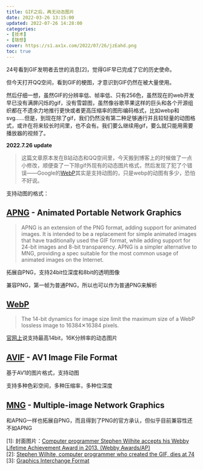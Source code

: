 ```yaml
---
title: GIF之后，再无动态图片
date: 2022-03-26 13:15:00
updated: 2022-07-26 14:28:00
categories:
- [技术]
- [随想]
cover: https://s1.ax1x.com/2022/07/26/jzEahd.png
toc: true
---
```


24号看到GIF发明者去世的消息[2]，觉得GIF早已完成了它的历史使命。

但今天打开QQ空间，看到GIF的梗图，才意识到GIF仍然在被大量使用。

<!-- more -->

然后仔细一想，虽然GIF的分辨率低、帧率低、只有256色，虽然现在的web开发早已没有满屏闪烁的gif，没有雪碧图，虽然像谷歌苹果这样的巨头和各个开源组织都在不遗余力地推行更快或者更高压缩率的图形编码格式，比如webp和svg……但是，到现在除了gif，我们仍然没有第二种足够通行并且较轻量的动图格式，或许在将来较长时间里，也不会有。我们要么继续用gif，要么就只能用需要播放器的视频了。

**2022.7.26 update**

> 这篇文章原本发在B站动态和QQ空间里，今天搬到博客上的时候做了一点小修改，顺便查了一下除gif外现有的动态图片格式，然后发现了犯了个错误——Google的[WebP](https://developers.google.com/speed/webp)其实是支持动图的，只是webp的动图有多少，恐怕不好说。

支持动图的格式：

## [APNG](https://wiki.mozilla.org/APNG_Specification) - Animated Portable Network Graphics

> APNG is an extension of the PNG format, adding support for animated images. It is intended to be a replacement for simple animated images that have traditionally used the GIF format, while adding support for 24-bit images and 8-bit transparency. APNG is a simpler alternative to MNG, providing a spec suitable for the most common usage of animated images on the Internet. 

拓展自PNG，支持24bit位深度和8bit的透明图像

兼容PNG，第一帧为普通PNG，所以也可以作为普通PNG来解析

## [WebP](https://developers.google.com/speed/webp)

> The 14-bit dynamics for image size limit the maximum size of a WebP lossless image to 16384✕16384 pixels.

[官网上](https://developers.google.com/speed/webp/docs/webp_lossless_bitstream_specification?hl=en)说支持最高14bit，16K分辨率的动态图片

## [AVIF](https://aomediacodec.github.io/av1-avif/) - AV1 Image File Format

基于AV1的图片格式，支持动图

支持多种色彩空间，多种压缩率，多种位深度

## [MNG](http://www.libpng.org/pub/mng/) - Multiple-image Network Graphics

和APNG一样也拓展自PNG，而且得到了PNG的官方承认，但似乎目前兼容性还不如APNG



[1]: 封面图片：[Computer programmer Stephen Wilhite accepts his Webby Lifetime Achievement Award in 2013. (Webby Awards/AP)](https://www.washingtonpost.com/obituaries/2022/03/24/gif-creator-stephen-wilhite-dead/)  
[2]: [Stephen Wilhite, computer programmer who created the GIF, dies at 74](https://www.washingtonpost.com/obituaries/2022/03/24/gif-creator-stephen-wilhite-dead/)  
[3]: [Graphics Interchange Format](https://www.w3.org/Graphics/GIF/spec-gif87.txt)
